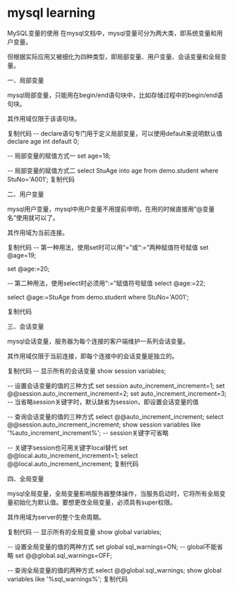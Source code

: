 mysql learning
===
MySQL变量的使用
在mysql文档中，mysql变量可分为两大类，即系统变量和用户变量。

但根据实际应用又被细化为四种类型，即局部变量、用户变量、会话变量和全局变量。

 

一、局部变量

mysql局部变量，只能用在begin/end语句块中，比如存储过程中的begin/end语句块。

其作用域仅限于该语句块。

复制代码
-- declare语句专门用于定义局部变量，可以使用default来说明默认值
declare age int default 0;

-- 局部变量的赋值方式一
set age=18;

-- 局部变量的赋值方式二
select StuAge 
into age
from demo.student 
where StuNo='A001';
复制代码
 

二、用户变量

mysql用户变量，mysql中用户变量不用提前申明，在用的时候直接用“@变量名”使用就可以了。

其作用域为当前连接。

复制代码
-- 第一种用法，使用set时可以用“=”或“:=”两种赋值符号赋值
set @age=19;

set @age:=20;

-- 第二种用法，使用select时必须用“:=”赋值符号赋值
select @age:=22;

select @age:=StuAge 
from demo.student 
where StuNo='A001';

复制代码
 

三、会话变量

mysql会话变量，服务器为每个连接的客户端维护一系列会话变量。

其作用域仅限于当前连接，即每个连接中的会话变量是独立的。

复制代码
-- 显示所有的会话变量
show session variables;

-- 设置会话变量的值的三种方式
set session auto_increment_increment=1;
set @@session.auto_increment_increment=2;
set auto_increment_increment=3;        -- 当省略session关键字时，默认缺省为session，即设置会话变量的值

-- 查询会话变量的值的三种方式
select @@auto_increment_increment;
select @@session.auto_increment_increment;
show session variables like '%auto_increment_increment%';        -- session关键字可省略

-- 关键字session也可用关键字local替代
set @@local.auto_increment_increment=1;
select @@local.auto_increment_increment;
复制代码
 

四、全局变量

mysql全局变量，全局变量影响服务器整体操作，当服务启动时，它将所有全局变量初始化为默认值。要想更改全局变量，必须具有super权限。

其作用域为server的整个生命周期。

复制代码
-- 显示所有的全局变量
show global variables;

-- 设置全局变量的值的两种方式
set global sql_warnings=ON;        -- global不能省略
set @@global.sql_warnings=OFF;

-- 查询全局变量的值的两种方式
select @@global.sql_warnings;
show global variables like '%sql_warnings%';
复制代码